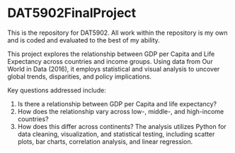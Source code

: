 # DAT5902FinalProject
This is the repository for DAT5902. All work within the repository is my own and is coded and evaluated to the best of my ability.

This project explores the relationship between GDP per Capita and Life Expectancy across countries and income groups. Using data from Our World in Data (2016), it employs statistical and visual analysis to uncover global trends, disparities, and policy implications.

Key questions addressed include:

1. Is there a relationship between GDP per Capita and life expectancy?
2. How does the relationship vary across low-, middle-, and high-income countries?
3. How does this differ across continents?
The analysis utilizes Python for data cleaning, visualization, and statistical testing, including scatter plots, bar charts, correlation analysis, and linear regression.
